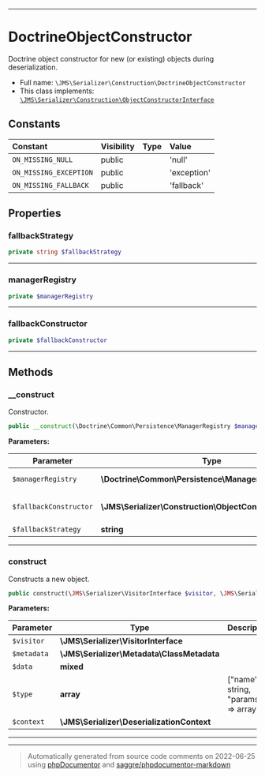 ***

# DoctrineObjectConstructor

Doctrine object constructor for new (or existing) objects during deserialization.



* Full name: `\JMS\Serializer\Construction\DoctrineObjectConstructor`
* This class implements:
[`\JMS\Serializer\Construction\ObjectConstructorInterface`](./ObjectConstructorInterface.md)


## Constants

| Constant | Visibility | Type | Value |
|:---------|:-----------|:-----|:------|
|`ON_MISSING_NULL`|public| |&#039;null&#039;|
|`ON_MISSING_EXCEPTION`|public| |&#039;exception&#039;|
|`ON_MISSING_FALLBACK`|public| |&#039;fallback&#039;|

## Properties


### fallbackStrategy



```php
private string $fallbackStrategy
```






***

### managerRegistry



```php
private $managerRegistry
```






***

### fallbackConstructor



```php
private $fallbackConstructor
```






***

## Methods


### __construct

Constructor.

```php
public __construct(\Doctrine\Common\Persistence\ManagerRegistry $managerRegistry, \JMS\Serializer\Construction\ObjectConstructorInterface $fallbackConstructor, string $fallbackStrategy = self::ON_MISSING_NULL): mixed
```








**Parameters:**

| Parameter | Type | Description |
|-----------|------|-------------|
| `$managerRegistry` | **\Doctrine\Common\Persistence\ManagerRegistry** | Manager registry |
| `$fallbackConstructor` | **\JMS\Serializer\Construction\ObjectConstructorInterface** | Fallback object constructor |
| `$fallbackStrategy` | **string** |  |




***

### construct

Constructs a new object.

```php
public construct(\JMS\Serializer\VisitorInterface $visitor, \JMS\Serializer\Metadata\ClassMetadata $metadata, mixed $data, array $type, \JMS\Serializer\DeserializationContext $context): object
```








**Parameters:**

| Parameter | Type | Description |
|-----------|------|-------------|
| `$visitor` | **\JMS\Serializer\VisitorInterface** |  |
| `$metadata` | **\JMS\Serializer\Metadata\ClassMetadata** |  |
| `$data` | **mixed** |  |
| `$type` | **array** | [&quot;name&quot; =&gt; string, &quot;params&quot; =&gt; array] |
| `$context` | **\JMS\Serializer\DeserializationContext** |  |




***


***
> Automatically generated from source code comments on 2022-06-25 using [phpDocumentor](http://www.phpdoc.org/) and [saggre/phpdocumentor-markdown](https://github.com/Saggre/phpDocumentor-markdown)
